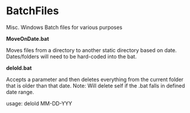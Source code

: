 BatchFiles
==========

Misc. Windows Batch files for various purposes

<b>MoveOnDate.bat</b>

Moves files from a directory to another static directory based on date. Dates/folders will need to be hard-coded into the bat.

<b>delold.bat</b>

Accepts a parameter and then deletes everything from the current folder that is older than that date. Note: Will delete self if the .bat falls in defined date range.

usage: delold MM-DD-YYY
